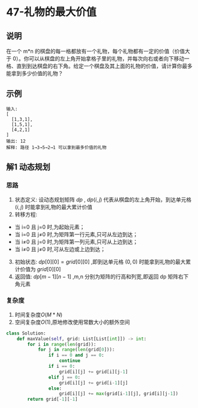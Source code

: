 # 47-礼物的最大价值

## 说明
在一个 m*n 的棋盘的每一格都放有一个礼物，每个礼物都有一定的价值（价值大于 0）。你可以从棋盘的左上角开始拿格子里的礼物，并每次向右或者向下移动一格、直到到达棋盘的右下角。给定一个棋盘及其上面的礼物的价值，请计算你最多能拿到多少价值的礼物？

## 示例
```
输入: 
[
  [1,3,1],
  [1,5,1],
  [4,2,1]
]
输出: 12
解释: 路径 1→3→5→2→1 可以拿到最多价值的礼物
```

## 解1 动态规划

### 思路
1. 状态定义: 设动态规划矩阵 $dp$ , $dp(i,j)$ 代表从棋盘的左上角开始，到达单元格 $(i,j)$ 时能拿到礼物的最大累计价值
2. 转移方程: 
- 当 i=0 且 j=0 时,为起始元素；
- 当 i=0 且 j≠0 时,为矩阵第一行元素,只可从左边到达；
- 当 i≠0 且 j=0 时,为矩阵第一列元素,只可从上边到达；
- 当 i≠0 且 j≠0 时,可从左边或上边到达；
3. 初始状态: $dp[0][0]=grid[0][0]$ ,即到达单元格 $(0,0)$ 时能拿到礼物的最大累计价值为 $grid[0][0]$
4. 返回值: $dp[m−1][n−1]$ ,m,n 分别为矩阵的行高和列宽,即返回 dp 矩阵右下角元素

### 复杂度
1. 时间复杂度$O(M*N)$
2. 空间复杂度$O(1)$,原地修改使用常数大小的额外空间

```python
class Solution:
    def maxValue(self, grid: List[List[int]]) -> int:
        for i in range(len(grid)):
            for j in range(len(grid[0])):
                if i == 0 and j == 0:
                    continue
                if i == 0:
                    grid[i][j] += grid[i][j-1]
                elif j == 0:
                    grid[i][j] += grid[i-1][j]
                else:
                    grid[i][j] += max(grid[i-1][j], grid[i][j-1])
        return grid[-1][-1]
```